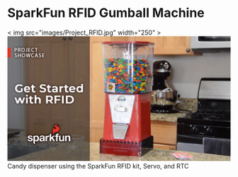 # SparkFun RFID Gumball Machine
< img src="images/Project_RFID.jpg" width="250" >
![Gumball Machine capture from video](images/Project_RFID.jpg)
 Candy dispenser using the SparkFun RFID kit, Servo, and RTC
